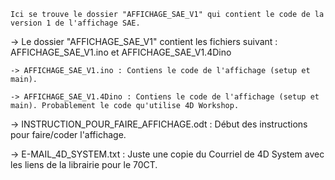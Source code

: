 


    Ici se trouve le dossier "AFFICHAGE_SAE_V1" qui contient le code de la version 1 de l'affichage SAE.

    





  -> Le dossier "AFFICHAGE_SAE_V1" contient les fichiers suivant : AFFICHAGE_SAE_V1.ino et AFFICHAGE_SAE_V1.4Dino

    
    -> AFFICHAGE_SAE_V1.ino : Contiens le code de l'affichage (setup et main).

    -> AFFICHAGE_SAE_V1.4Dino : Contiens le code de l'affichage (setup et main). Probablement le code qu'utilise 4D Workshop.


  -> INSTRUCTION_POUR_FAIRE_AFFICHAGE.odt : Début des instructions pour faire/coder l'affichage.

  -> E-MAIL_4D_SYSTEM.txt : Juste une copie du Courriel de 4D System avec les liens de la librairie pour le 70CT.